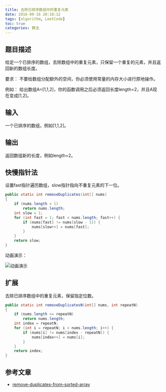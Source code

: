 ```yaml
---
title: 去除已排序数组中的重复元素
date: 2016-09-16 20:18:12
tags: [algorithm, LeetCode]
toc: true
categories: 算法
---
```


## 题目描述

给定一个已排序的数组，去除数组中的重复元素，只保留一个重复的元素，并且返回新的数组长度。

要求：
不要给数组分配额外的空间，你必须使用常量的内存大小进行原地操作。

例如：
给出数组A=[1,1,2]，你的函数调用之后必须返回长度length=2，并且A现在变成[1,2]。

## 输入

一个已排序的数组，例如[1,1,2]。

## 输出

返回数组新的长度，例如length=2。

## 快慢指针法

设置fast指针遍历数组，slow指针指向不重复元素的下一位。

<!--more-->

``` java
public static int removeDuplicates(int[] nums)
{
    if (nums.length < 1)
        return nums.length;
    int slow = 1;
    for (int fast = 1; fast < nums.length; fast++) {
        if (nums[fast] != nums[slow - 1]) {
            nums[slow++] = nums[fast];
        }
    }
    return slow;
}
```

动画演示：

![动画演示](http://img.blog.csdn.net/20160916210024639)

## 扩展
去除已排序数组中的重复元素，保留指定位数。
``` java
public static int removeDuplicatesN(int[] nums, int repeatN)
{
    if (nums.length <= repeatN)
        return nums.length;
    int index = repeatN;
    for (int i = repeatN; i < nums.length; i++) {
        if (nums[i] != nums[index - repeatN]) {
            nums[index++] = nums[i];
        }
    }
    return index;
}
```

## 参考文章

- [ remove-duplicates-from-sorted-array ](https://leetcode.com/problems/remove-duplicates-from-sorted-array/)